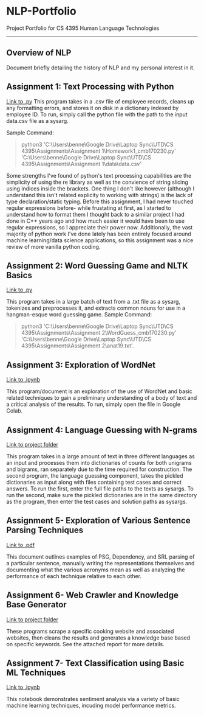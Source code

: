 # NLP-Portfolio
Project Portfolio for CS 4395 Human Language Technologies
_________________________________________________________________________________________________________________________________________________________________________

## Overview of NLP
Document briefly detailing the history of NLP and my personal interest in it.


## Assignment 1: Text Processing with Python
[Link to .py](https://github.com/cmb170230/NLP-Portfolio/blob/85485e11ef077cc5f42e053b5996edab139d375e/Homework1_cmb170230.py)
This program takes in a .csv file of employee records, cleans up any formatting errors, and stores it on disk in a dictionary indexed by employee ID.
To run, simply call the python file with the path to the input data.csv file as a sysarg.

Sample Command: 
> python3 'C:\Users\benne\Google Drive\Laptop Sync\UTD\CS 4395\Assignments\Assignment 1\Homework1_cmb170230.py' 'C:\Users\benne\Google Drive\Laptop Sync\UTD\CS 4395\Assignments\Assignment 1\data\data.csv'

Some strengths I've found of python's text processing capabilities are the simplicity of using the re library as well as the convience of string slicing using indices inside the brackets. One thing I don't like however (although I understand this isn't related explicity to working with strings) is the lack of type declaration/static typing.
Before this assignment, I had never touched regular expressions before- while frustating at first, as I started to understand how to format them I thought back to a similar project I had done in C++ years ago and how much easier it would have been to use regular expressions, so I appreciate their power now. Additionally, the vast majority of python work I've done lately has been entirely focused around machine learning/data science applications, so this assignment was a nice review of more vanilla python coding.

## Assignment 2: Word Guessing Game and NLTK Basics
[Link to .py](https://github.com/cmb170230/NLP-Portfolio/blob/3653578734decc4993fb90fd01f95f24214a6861/WordGuess_cmb170230.py) 

This program takes in a large batch of text from a .txt file as a sysarg, tokenizes and preprocesses it, and extracts common nouns for use in a hangman-esque word guessing game.
Sample Command:
> python3 'C:\Users\benne\Google Drive\Laptop Sync\UTD\CS 4395\Assignments\Assignment 2\WordGuess_cmb170230.py' 'C:\Users\benne\Google Drive\Laptop Sync\UTD\CS 4395\Assignments\Assignment 2\anat19.txt'.

## Assignment 3: Exploration of WordNet
[Link to .ipynb](https://github.com/cmb170230/NLP-Portfolio/blob/045b16c1d0792120ac2190f8bcd981f6f91c3a5e/CS_4395_WordNet.ipynb)

This program/document is an exploration of the use of WordNet and basic related techniques to gain a preliminary understanding of a body of text and a critical analysis of the results. To run, simply open the file in Google Colab.

## Assignment 4: Language Guessing with N-grams
[Link to project folder](https://github.com/cmb170230/NLP-Portfolio/tree/main/N-grams) 

This program takes in a large amount of text in three different languages as an input and processes them into dictionaries of counts for both unigrams and bigrams, ran separately due to the time required for construction. The second program, the language guessing component, takes the pickled dictionaries as input along with files containing test cases and correct answers. To run the first, enter the full file paths to the texts as sysargs. To run the second, make sure the pickled dictionaries are in the same directory as the program, then enter the test cases and solution paths as sysargs.

## Assignment 5- Exploration of Various Sentence Parsing Techniques
[Link to .pdf](https://github.com/cmb170230/NLP-Portfolio/blob/7f1b0aa009f0347d1236955f76225b4f9c97e39d/Sentence_Parsing_cmb170230.pdf) 

This document outlines examples of PSG, Dependency, and SRL parsing of a particular sentence, manually writing the representations themselves and documenting what the various acronyms mean as well as analyzing the performance of each technique relative to each other.

## Assignment 6- Web Crawler and Knowledge Base Generator
[Link to project folder](https://github.com/cmb170230/NLP-Portfolio/tree/main/Web%20Crawler)

These programs scrape a specific cooking website and associated websites, then cleans the results and generates a knowledge base based on specific keywords. See the attached report for more details.

## Assignment 7- Text Classification using Basic ML Techniques
[Link to .ipynb](https://github.com/cmb170230/NLP-Portfolio/blob/67259e4424bf7bf3ec4d1170df7b67031bec6384/Text%20Classification/Sentiment%20Analysis%20with%20NB,%20LogRegression,%20and%20NN%20Classifiers.ipynb)

This notebook demonstrates sentiment analysis via a variety of basic machine learning techniques, incuding model performance metrics.
